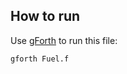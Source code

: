 ## How to run

Use [gForth][gf] to run this file:

```bash 
gforth Fuel.f
```

[gf]: https://www.gnu.org/software/gforth/